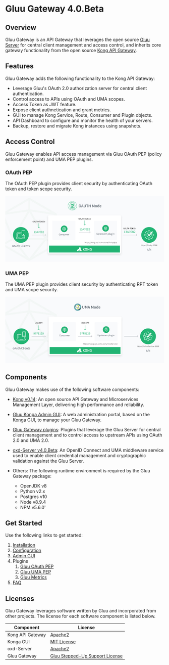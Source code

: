 # Gluu Gateway 4.0.Beta

## Overview

Gluu Gateway is an API Gateway that leverages the open source [Gluu Server](https://gluu.org/) for central client management and access control, and inherits core gateway functionality from the open source [Kong API Gateway](https://konghq.com/kong-community-edition/). 

## Features
Gluu Gateway adds the following functionality to the Kong API Gateway:

- Leverage Gluu's OAuth 2.0 authorization server for central client authentication.
- Control access to APIs using OAuth and UMA scopes.
- Access Token as JWT feature.
- Expose client authnetication and grant metrics.
- GUI to manage Kong Service, Route, Consumer and Plugin objects.
- API Dashboard to configure and monitor the health of your servers.
- Backup, restore and migrate Kong instances using snapshots.

## Access Control
Gluu Gateway enables API access management via Gluu OAuth PEP (policy enforcement point) and UMA PEP plugins.

### OAuth PEP
The OAuth PEP plugin provides client security by authenticating OAuth token and token scope security.

![OAuth PEP diagram](img/diagram-oauth-mode.jpg)

### UMA PEP
The UMA PEP plugin provides client security by authenticating RPT token and UMA scope security.

![UMA PEP diagram](img/diagram-uma-mode.jpg)

## Components

Gluu Gateway makes use of the following software components:

- [Kong v0.14](https://getkong.org): An open source API Gateway and Microservices Management Layer, delivering high performance and reliability.

- [Gluu Konga Admin GUI](https://github.com/GluuFederation/gluu-gateway/tree/master/konga): A web administration portal, based on the [Konga](https://github.com/pantsel/konga) GUI, to manage your Gluu Gateway.

- [Gluu Gateway plugins](https://github.com/GluuFederation/gluu-gateway): Plugins that leverage the Gluu Server for central client management and to control access to upstream APIs using OAuth 2.0 and UMA 2.0.

- [oxd-Server v4.0.Beta](https://oxd.gluu.org): An OpenID Connect and UMA middleware service used to enable client credential management and cryptographic validation against the Gluu Server.

- Others: The following runtime environment is required by the Gluu Gateway package: 
    - OpenJDK v8
    - Python v2.x
    - Postgres v10
    - Node v8.9.4
    - NPM v5.6.0'
    
## Get Started

Use the following links to get started:  

1. [Installation](./installation.md)
1. [Configuration](./configuration.md)
1. [Admin GUI](./admin-gui.md)
1. Plugins
    1. [Gluu OAuth PEP](./plugin/gluu-oauth-pep.md)
    2. [Gluu UMA PEP](./plugin/gluu-uma-pep.md)
    3. [Gluu Metrics](./plugin/gluu-metrics.md)
1. [FAQ](./faq.md)

## Licenses

Gluu Gateway leverages software written by Gluu and incorporated from other projects. The license for each software component is listed below.

| Component | License |
|-----------|---------|
| Kong API Gateway | [Apache2]( http://www.apache.org/licenses/LICENSE-2.0) |
| Konga GUI | [MIT License](http://opensource.org/licenses/MIT) |
| oxd-Server | [Apache2]( http://www.apache.org/licenses/LICENSE-2.0) |
| Gluu Gateway | [Gluu Stepped-Up Support License](https://github.com/GluuFederation/gluu-gateway/blob/master/LICENSE) |
